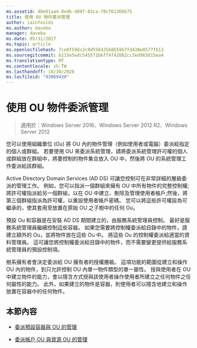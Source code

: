 ```yaml
---
ms.assetid: d8e61aa4-8e4b-4097-83ca-70cf61366b75
title: 使用 OU 物件委派管理
author: iainfoulds
ms.author: daveba
manager: daveba
ms.date: 05/31/2017
ms.topic: article
ms.openlocfilehash: 7ce0f59dc2c9d556425b8b59b7fd438e0577fb13
ms.sourcegitcommit: b115e5edc545571b6ff4f42082cc3ed965815ea4
ms.translationtype: MT
ms.contentlocale: zh-TW
ms.lasthandoff: 10/30/2020
ms.locfileid: "93069430"
---
```

# <a name="delegating-administration-by-using-ou-objects"></a>使用 OU 物件委派管理

>適用於：Windows Server 2016、Windows Server 2012 R2、Windows Server 2012

您可以使用組織單位 (Ou) 將 OU 內的物件管理（例如使用者或電腦）委派給指定的個人或群組。 若要使用 OU 來委派系統管理，請將委派系統管理許可權的個人或群組放在群組中，將要控制的物件集合放入 OU 中，然後將 OU 的系統管理工作委派給該群組。

Active Directory Domain Services (AD DS) 可讓您控制可在非常詳細的層級委派的管理工作。 例如，您可以指派一個群組來擁有 OU 中所有物件的完整控制權;將許可權指派給另一個群組，以在 OU 中建立、刪除及管理使用者帳戶;然後，將第三個群組指派為許可權，以重設使用者帳戶密碼。 您可以將這些許可權設為可繼承的，使其套用至放置在原始 OU 之子樹中的任何 Ou。

預設 Ou 和容器是在安裝 AD DS 期間建立的，由服務系統管理員控制。 最好是服務系統管理員繼續控制這些容器。 如果您需要將控制權委派給目錄中的物件，請建立額外的 Ou，並將物件放在這些 Ou 中。 將這些 Ou 的控制權委派給適當的資料管理員。 這可讓您將控制權委派給目錄中的物件，而不需要變更提供給服務系統管理員的預設控制項。

樹系擁有者會決定委派給 OU 擁有者的授權層級。 這項功能的範圍從建立和操作 OU 內的物件，到只允許控制 OU 內單一物件類型的單一屬性。 授與使用者在 OU 中建立物件的能力，會以隱含方式授與該使用者操作使用者所建立之任何物件之任何屬性的能力。 此外，如果建立的物件是容器，則使用者可以隱含地建立和操作放置在容器中的任何物件。

## <a name="in-this-section"></a>本節內容

-   [委派預設容器與 OU 的管理](../../ad-ds/plan/Delegating-Administration-of-Default-Containers-and-OUs.md)

-   [委派帳戶 OU 與資源 OU 的管理](../../ad-ds/plan/Delegating-Administration-of-Account-OUs-and-Resource-OUs.md)



